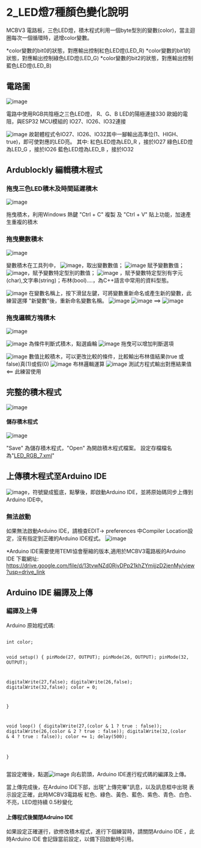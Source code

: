 
# 2_LED燈7種顏色變化說明

MCBV3 電路板，三色LED燈，積木程式利用一個byte型別的變數(color)，當主迴圈每次一個循環時，遞增color變數。

*color變數的bit0的狀態，對應輸出控制紅色LED燈(LED_R)
*color變數的bit1的狀態，對應輸出控制綠色LED燈(LED_G)
*color變數的bit2的狀態，對應輸出控制藍色LED燈(LED_B)

## 電路圖

![image](images/1708149608259.png)

電路中使用RGB共陰極之三色LED燈，
R、G、B LED的陽極連接330 歐姆的電阻，與ESP32 MCU模組的 IO27、IO26、IO32連接

![image](images/1708149669611.png)
故韌體程式令IO27、IO26、IO32其中一腳輸出高準位(1、HIGH、true)，即可使對應的LED亮。
其中:
紅色LED燈為LED_R ，接於IO27
綠色LED燈為LED_G ，接於IO26
藍色LED燈為LED_B ，接於IO32

## Ardublockly 編輯積木程式

### 拖曳三色LED積木及時間延遲積木
![image](images/image-15.png "三色LED積木")

拖曳積木，利用Windows 熱鍵 "Ctrl + C" 複製 及 "Ctrl + V" 貼上功能，加速產生重複的積木

### 拖曳變數積木
![image](images/image-16.png "變數積木工具列")

變數積木在工具列中，
![image](images/image-17.png "取出變數數值")，取出變數數值；
![image](images/image-18.png "賦予變數值") 賦予變數數值；
![image](images/image-19.png  "賦予變數特定型別的數值")，賦予變數特定型別的數值；
![image](images/image-20.png) ，賦予變數特定型別有字元(char),文字串(string)；布林(bool)....，為C++語言中常用的資料型態。

![image](images/image-21.png)
在變數名稱上，按下滑鼠左鍵，可將變數重新命名或產生新的變數，此練習選擇 "新變數"後，重新命名變數名稱。
![image](images/image-22.png)
![image](images/image-23.png) ==> ![image](images/image-24.png)



### 拖曳邏輯方塊積木
![image](images/image-25.png)

![image](images/image-26.png) 
為條件判斷式積木，點選齒輪
![image](images/image-27.png)
拖曳可以增加判斷選項


![image](images/image-28.png) 
數值比較積木，可以更改比較的條件，比較輸出布林值結果(true 或 false)真(1)或假(0)
![image](images/image-29.png) 
布林邏輯運算
![image](images/image-30.png) 
測試方程式輸出對應結果值<== 此練習使用

## 完整的積木程式

![image](images/image-31.png)

#### 儲存積木程式

![image](images/image-6.png)

"Save" 為儲存積木程式，"Open" 為開啟積木程式檔案。
設定存檔檔名為"<a href="LED_RGB_7.xml">LED_RGB_7.xml</a>"


## 上傳積木程式至Arduino IDE
![image](images/image-8.png)，符號變成籃底，點擊後，即啟動Arduino IDE，並將原始碼同步上傳到Arduino IDE中。

### 無法啟動

如果無法啟動Arduino IDE，請檢查EDIT-> preferences 中Compiler Location設定，沒有指定到正確的Arduino IDE程式。
![image](images/image-9.png)

*Arduino IDE需要使用TEMI協會壓縮的版本,適用於MCBV3電路板的Arduino IDE 下載網址:
https://drive.google.com/file/d/13tvwNZd0RjvDPp21khZYmijjzD2jenMy/view?usp=drive_link

## Arduino IDE 編譯及上傳

### 編譯及上傳
<p> Arduino 原始程式碼:</p>
<pre><code>
int color;

void setup() {
  	pinMode(27, OUTPUT);
	pinMode(26, OUTPUT);
	pinMode(32, OUTPUT);


  digitalWrite(27,false);
  digitalWrite(26,false);
  digitalWrite(32,false);
  color = 0;

}

void loop() {
  digitalWrite(27,(color & 1 ? true : false));
  digitalWrite(26,(color & 2 ? true : false));
  digitalWrite(32,(color & 4 ? true : false));
  color += 1;
  delay(500);

}
</code></pre>
當設定確後，點選![image](images/image-13.png) 向右箭頭，Arduino IDE進行程式碼的編譯及上傳。

當上傳完成後，在Arduino IDE下部，出現"上傳完畢"訊息，以及訊息框中出現
表示設定正確，此時MCBV3電路板 紅色、綠色、黃色、藍色、紫色、青色、白色、不亮，LED燈持續 0.5秒變化

#### 上傳程式後關閉Adruino IDE

如果設定正確運行，欲修改積木程式，進行下個練習時，請關閉Arduino IDE ，此時Arduino IDE 會記錄當前設定，以備下回啟動時引用。
